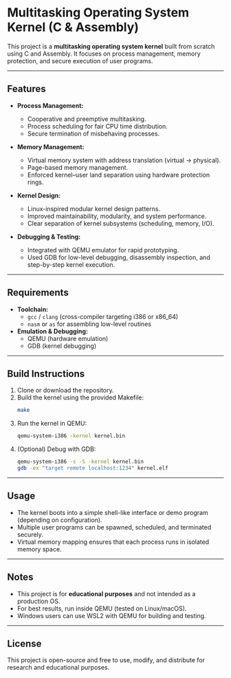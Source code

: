 # Multitasking Operating System Kernel (C & Assembly)

This project is a **multitasking operating system kernel** built from scratch using C and Assembly. It focuses on process management, memory protection, and secure execution of user programs.

---

## Features

- **Process Management:**

  - Cooperative and preemptive multitasking.
  - Process scheduling for fair CPU time distribution.
  - Secure termination of misbehaving processes.

- **Memory Management:**

  - Virtual memory system with address translation (virtual → physical).
  - Page-based memory management.
  - Enforced kernel–user land separation using hardware protection rings.

- **Kernel Design:**

  - Linux-inspired modular kernel design patterns.
  - Improved maintainability, modularity, and system performance.
  - Clear separation of kernel subsystems (scheduling, memory, I/O).

- **Debugging & Testing:**

  - Integrated with QEMU emulator for rapid prototyping.
  - Used GDB for low-level debugging, disassembly inspection, and step-by-step kernel execution.

---

## Requirements

- **Toolchain:**
  - `gcc` / `clang` (cross-compiler targeting i386 or x86\_64)
  - `nasm` or `as` for assembling low-level routines
- **Emulation & Debugging:**
  - QEMU (hardware emulation)
  - GDB (kernel debugging)

---

## Build Instructions

1. Clone or download the repository.
2. Build the kernel using the provided Makefile:
   ```bash
   make
   ```
3. Run the kernel in QEMU:
   ```bash
   qemu-system-i386 -kernel kernel.bin
   ```
4. (Optional) Debug with GDB:
   ```bash
   qemu-system-i386 -s -S -kernel kernel.bin
   gdb -ex "target remote localhost:1234" kernel.elf
   ```

---

## Usage

- The kernel boots into a simple shell-like interface or demo program (depending on configuration).
- Multiple user programs can be spawned, scheduled, and terminated securely.
- Virtual memory mapping ensures that each process runs in isolated memory space.

---

## Notes

- This project is for **educational purposes** and not intended as a production OS.
- For best results, run inside QEMU (tested on Linux/macOS).
- Windows users can use WSL2 with QEMU for building and testing.

---

## License

This project is open-source and free to use, modify, and distribute for research and educational purposes.

